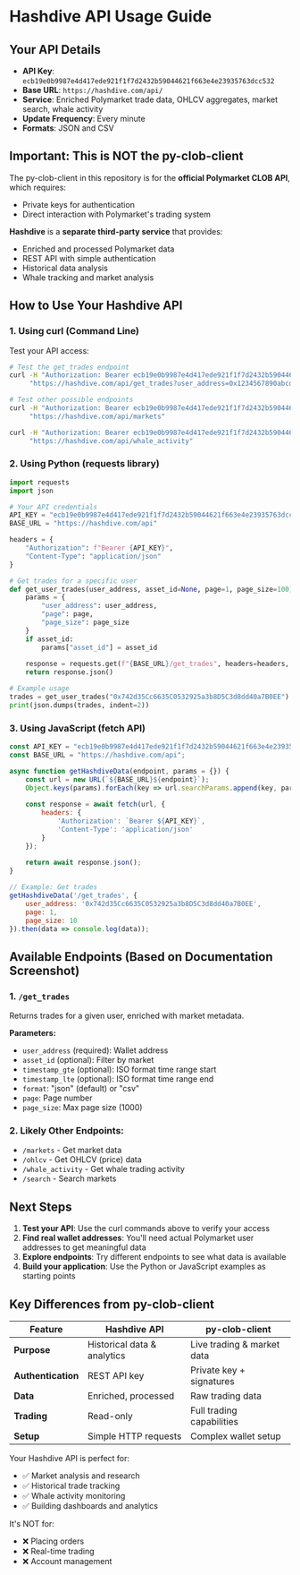 # Hashdive API Usage Guide

## Your API Details
- **API Key**: `ecb19e0b9987e4d417ede921f1f7d2432b59044621f663e4e23935763dcc532`
- **Base URL**: `https://hashdive.com/api/`
- **Service**: Enriched Polymarket trade data, OHLCV aggregates, market search, whale activity
- **Update Frequency**: Every minute
- **Formats**: JSON and CSV

## Important: This is NOT the py-clob-client

The py-clob-client in this repository is for the **official Polymarket CLOB API**, which requires:
- Private keys for authentication
- Direct interaction with Polymarket's trading system

**Hashdive** is a **separate third-party service** that provides:
- Enriched and processed Polymarket data
- REST API with simple authentication
- Historical data analysis
- Whale tracking and market analysis

## How to Use Your Hashdive API

### 1. Using curl (Command Line)

Test your API access:
```bash
# Test the get_trades endpoint
curl -H "Authorization: Bearer ecb19e0b9987e4d417ede921f1f7d2432b59044621f663e4e23935763dcc532" \
     "https://hashdive.com/api/get_trades?user_address=0x1234567890abcdef1234567890abcdef12345678&page=1&page_size=10"

# Test other possible endpoints
curl -H "Authorization: Bearer ecb19e0b9987e4d417ede921f1f7d2432b59044621f663e4e23935763dcc532" \
     "https://hashdive.com/api/markets"

curl -H "Authorization: Bearer ecb19e0b9987e4d417ede921f1f7d2432b59044621f663e4e23935763dcc532" \
     "https://hashdive.com/api/whale_activity"
```

### 2. Using Python (requests library)

```python
import requests
import json

# Your API credentials
API_KEY = "ecb19e0b9987e4d417ede921f1f7d2432b59044621f663e4e23935763dcc532"
BASE_URL = "https://hashdive.com/api"

headers = {
    "Authorization": f"Bearer {API_KEY}",
    "Content-Type": "application/json"
}

# Get trades for a specific user
def get_user_trades(user_address, asset_id=None, page=1, page_size=100):
    params = {
        "user_address": user_address,
        "page": page,
        "page_size": page_size
    }
    if asset_id:
        params["asset_id"] = asset_id
    
    response = requests.get(f"{BASE_URL}/get_trades", headers=headers, params=params)
    return response.json()

# Example usage
trades = get_user_trades("0x742d35Cc6635C0532925a3b8D5C3d8dd40a7B0EE")  # Example address
print(json.dumps(trades, indent=2))
```

### 3. Using JavaScript (fetch API)

```javascript
const API_KEY = "ecb19e0b9987e4d417ede921f1f7d2432b59044621f663e4e23935763dcc532";
const BASE_URL = "https://hashdive.com/api";

async function getHashdiveData(endpoint, params = {}) {
    const url = new URL(`${BASE_URL}${endpoint}`);
    Object.keys(params).forEach(key => url.searchParams.append(key, params[key]));
    
    const response = await fetch(url, {
        headers: {
            'Authorization': `Bearer ${API_KEY}`,
            'Content-Type': 'application/json'
        }
    });
    
    return await response.json();
}

// Example: Get trades
getHashdiveData('/get_trades', {
    user_address: '0x742d35Cc6635C0532925a3b8D5C3d8dd40a7B0EE',
    page: 1,
    page_size: 10
}).then(data => console.log(data));
```

## Available Endpoints (Based on Documentation Screenshot)

### 1. `/get_trades`
Returns trades for a given user, enriched with market metadata.

**Parameters:**
- `user_address` (required): Wallet address
- `asset_id` (optional): Filter by market
- `timestamp_gte` (optional): ISO format time range start
- `timestamp_lte` (optional): ISO format time range end
- `format`: "json" (default) or "csv"
- `page`: Page number
- `page_size`: Max page size (1000)

### 2. Likely Other Endpoints:
- `/markets` - Get market data
- `/ohlcv` - Get OHLCV (price) data
- `/whale_activity` - Get whale trading activity
- `/search` - Search markets

## Next Steps

1. **Test your API**: Use the curl commands above to verify your access
2. **Find real wallet addresses**: You'll need actual Polymarket user addresses to get meaningful data
3. **Explore endpoints**: Try different endpoints to see what data is available
4. **Build your application**: Use the Python or JavaScript examples as starting points

## Key Differences from py-clob-client

| Feature | Hashdive API | py-clob-client |
|---------|--------------|----------------|
| **Purpose** | Historical data & analytics | Live trading & market data |
| **Authentication** | REST API key | Private key + signatures |
| **Data** | Enriched, processed | Raw trading data |
| **Trading** | Read-only | Full trading capabilities |
| **Setup** | Simple HTTP requests | Complex wallet setup |

Your Hashdive API is perfect for:
- ✅ Market analysis and research
- ✅ Historical trade tracking
- ✅ Whale activity monitoring
- ✅ Building dashboards and analytics

It's NOT for:
- ❌ Placing orders
- ❌ Real-time trading
- ❌ Account management